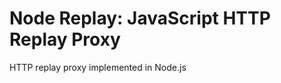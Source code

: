 Node Replay: JavaScript HTTP Replay Proxy
=========================================


HTTP replay proxy implemented in Node.js
